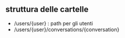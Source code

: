 ## struttura delle cartelle 
- /users/{user} : path per gli utenti 
- /users/{user}/conversations/{conversation}
